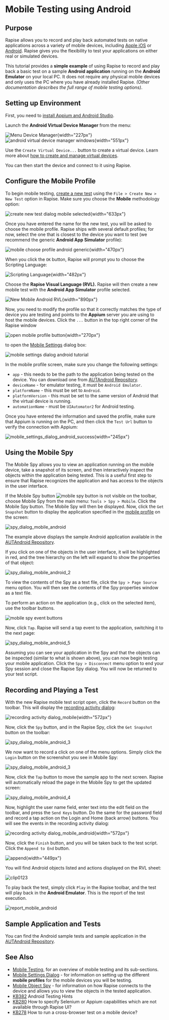 # Mobile Testing using Android

## Purpose

Rapise allows you to record and play back automated tests on native applications across a variety of mobile devices, including [Apple iOS](mobile_testing_ios.md) or [Android](mobile_testing_android.md). Rapise gives you the flexibility to test your applications on either real or simulated devices.

This tutorial provides a **simple example** of using Rapise to record and play back a basic test on a sample **Android application** running on the **Android Emulator** on your local PC. It does not require any physical mobile devices and only uses the PC where you have already installed Rapise. *(Other documentation describes the full range of mobile testing options)*.

## Setting up Environment

First, you need to [install Appium and Android Studio](/Manuals/Preparing_for_Android_Testing/).

Launch the **Android Virtual Device Manager** from the menu:

![Menu Device Manager](../Manuals/img/Preparing_for_Android_Testing6.png){width="227px"}
![android virtual device manager windows](../Manuals/img/Preparing_for_Android_Testing13.png){width="551px"}

Use the `Create Virtual Device...` button to create a virtual device. Learn more about [how to create and manage virtual devices](https://developer.android.com/studio/run/managing-avds).

You can then start the device and connect to it using Rapise.

## Configure the Mobile Profile

To begin mobile testing, [create a new test](create_a_new_test.md) using the `File > Create New > New Test` option in Rapise. Make sure you choose the **Mobile** methodology option:

![create new test dialog mobile selected](./img/tutorial_mobile_testing6.png){width="633px"}

Once you have entered the name for the new test, you will be asked to choose the mobile profile. Rapise ships with several default profiles; for now, select the one that is closest to the device you want to test (we recommend the generic **Android App Simulator** profile):

![mobile choose profile android generic](./img/tutorial_mobile_testing7.png){width="470px"}

When you click the `OK` button, Rapise will prompt you to choose the Scripting Language:

![Scripting Language](./img/tutorial_mobile_testing8.png){width="482px"}

Choose the **Rapise Visual Language (RVL).** Rapise will then create a new mobile test with the **Android App Simulator** profile selected.

![New Mobile Android RVL](./img/tutorial_mobile_testing9.png){width="890px"}

Now, you need to modify the profile so that it correctly matches the type of device you are testing and points to the **Appium** server you are using to host the mobile devices. Click the `...` button in the top right corner of the Rapise window

![open mobile profile button](./img/open_mobile_profile_button.png){width="270px"}

to open the [Mobile Settings](mobile_settings_dialog.md) dialog box:

![mobile settings dialog android tutorial](./img/tutorial_mobile_testing10.png)

In the mobile profile screen, make sure you change the following settings:

- `app` - this needs to be the path to the application being tested on the device. You can download one from [AUTAndroid Repository](https://github.com/Inflectra/AUTAndroid).
- `deviceName` - for emulator testing, it must be `Android Emulator`.
- `platformName` - this must be set to `Android`.
- `platformVersion` - this must be set to the same version of Android that the virtual device is running.
- `automationName` - must be `UIAutomator2` for Android testing.

Once you have entered the information and saved the profile, make sure that Appium is running on the PC, and then click the `Test Url` button to verify the connection with Appium:

![mobile_settings_dialog_android_success](./img/tutorial_mobile_testing11.png){width="245px"}

## Using the Mobile Spy

The Mobile Spy allows you to view an application running on the mobile device, take a snapshot of its screen, and then interactively inspect the objects within the application being tested. This is a useful first step to ensure that Rapise recognizes the application and has access to the objects in the user interface.

If the Mobile Spy button ![mobile spy button](./img/mobile_spy_button.png) is not visible on the toolbar, choose Mobile Spy from the main menu: `Tools > Spy > Mobile`. Click the Mobile Spy button. The Mobile Spy will then be displayed. Now, click the `Get Snapshot` button to display the application specified in the [mobile profile](mobile_settings_dialog.md) on the screen:

![spy\_dialog\_mobile\_android](./img/tutorial_mobile_testing13.png)

The example above displays the sample Android application available in the [AUTAndroid Repository](https://github.com/Inflectra/AUTAndroid).

If you click on one of the objects in the user interface, it will be highlighted in red, and the tree hierarchy on the left will expand to show the properties of that object:

![spy\_dialog\_mobile\_android\_2](./img/tutorial_mobile_testing14.png)

To view the contents of the Spy as a text file, click the `Spy > Page Source` menu option. You will then see the contents of the Spy properties window as a text file.

To perform an action on the application (e.g., click on the selected item), use the toolbar buttons.

![mobile spy event buttons](./img/tutorial_mobile_testing15.png)

Now, click `Tap`. Rapise will send a tap event to the application, switching it to the next page:

![spy\_dialog\_mobile\_android\_5](./img/tutorial_mobile_testing16.png)

Assuming you can see your application in the Spy and that the objects can be inspected (similar to what is shown above), you can now begin testing your mobile application. Click the `Spy > Disconnect` menu option to end your Spy session and close the Rapise Spy dialog. You will now be returned to your test script.

## Recording and Playing a Test

With the new Rapise mobile test script open, click the `Record` button on the toolbar. This will display the [recording activity dialog](recording_activity_dialog.md):

![recording activity dialog\_mobile](./img/tutorial_mobile_testing17.png){width="572px"}

Now, click the `Spy` button, and in the Rapise Spy, click the `Get Snapshot` button on the toolbar:

![spy\_dialog\_mobile\_android\_3](./img/tutorial_mobile_testing18.png)

We now want to record a click on one of the menu options. Simply click the `Login` button on the screenshot you see in Mobile Spy:

![spy\_dialog\_mobile\_android\_3](./img/tutorial_mobile_testing_login_menu.png)

Now, click the `Tap` button to move the sample app to the next screen. Rapise will automatically reload the page in the Mobile Spy to get the updated screen:

![spy\_dialog\_mobile\_android\_4](./img/tutorial_mobile_testing19.png)

Now, highlight the user name field, enter text into the edit field on the toolbar, and press the `Send Keys` button. Do the same for the password field and record a tap action on the Login and Home (back arrow) buttons. You will see the events in the recording activity dialog:

![recording activity dialog\_mobile\_android](./img/tutorial_mobile_testing20.png){width="572px"}

Now, click the `Finish` button, and you will be taken back to the test script. Click the `Append to End` button.

![append](./img/tutorial_mobile_testing_append.png){width="449px"}

You will find Android objects listed and actions displayed on the RVL sheet:

![clip0123](./img/tutorial_mobile_testing21.png)

To play back the test, simply click `Play` in the Rapise toolbar, and the test will play back in the **Android Emulator**. This is the report of the test execution.

![report\_mobile\_android](./img/tutorial_mobile_testing23.png)

## Sample Application and Tests

You can find the Android sample tests and sample application in the [AUTAndroid Repository](https://github.com/Inflectra/AUTAndroid).

## See Also

-   [Mobile Testing](mobile_testing2.md), for an overview of mobile testing and its sub-sections.
-   [Mobile Settings Dialog](mobile_settings_dialog.md) - for information on setting up the different **mobile profiles** for the mobile devices you will be testing.
-   [Mobile Object Spy](object_spy_mobile.md) - for information on how Rapise connects to the device and allows you to view the objects in the tested application.
-   [KB382](https://www.inflectra.com/Support/KnowledgeBase/KB382.aspx) Android Testing Hints
-   [KB280](https://www.inflectra.com/Support/KnowledgeBase/KB280.aspx) How to specify Selenium or Appium capabilities which are not available through Rapise UI?
-   [KB278](https://www.inflectra.com/Support/KnowledgeBase/KB278.aspx) How to run a cross-browser test on a mobile device?